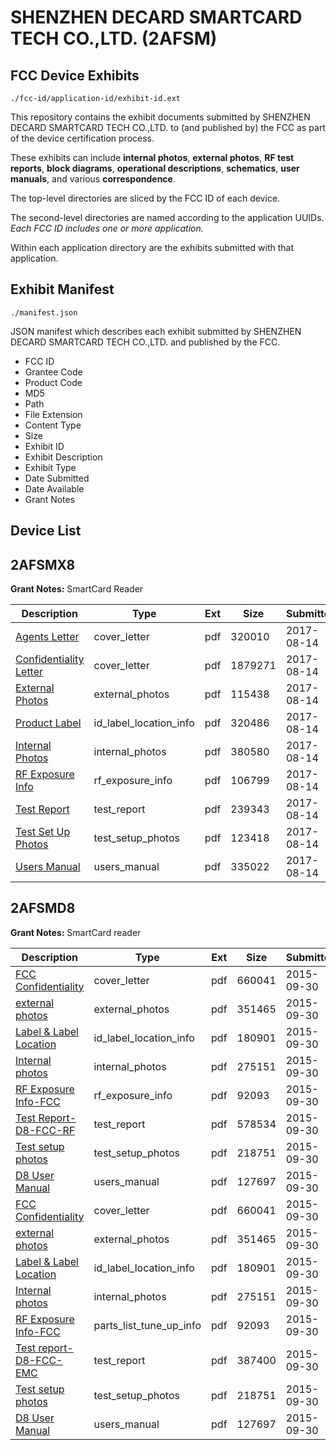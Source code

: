 # SHENZHEN DECARD SMARTCARD TECH CO.,LTD. (2AFSM)
## FCC Device Exhibits

```
./fcc-id/application-id/exhibit-id.ext
```

This repository contains the exhibit documents submitted by SHENZHEN DECARD SMARTCARD TECH CO.,LTD. to (and published by) the FCC as part of the device certification process.

These exhibits can include **internal photos**, **external photos**, **RF test reports**, **block diagrams**, **operational descriptions**, **schematics**, **user manuals**, and various **correspondence**.

The top-level directories are sliced by the FCC ID of each device.

The second-level directories are named according to the application UUIDs. *Each FCC ID includes one or more application.*

Within each application directory are the exhibits submitted with that application. 

## Exhibit Manifest

```
./manifest.json
```

JSON manifest which describes each exhibit submitted by SHENZHEN DECARD SMARTCARD TECH CO.,LTD. and published by the FCC.

- FCC ID
- Grantee Code
- Product Code
- MD5
- Path
- File Extension
- Content Type
- Size
- Exhibit ID
- Exhibit Description
- Exhibit Type
- Date Submitted
- Date Available
- Grant Notes

## Device List
## 2AFSMX8
**Grant Notes:** SmartCard Reader

| Description | Type | Ext | Size | Submitted | Available |
| ----------- | ---- | --- | ---- | --------- | --------- |
| [Agents Letter](2AFSMX8/7c929b90a7894c25a2bc2782e7d3a3c2/3510934.pdf) | cover_letter | pdf | 320010 | 2017-08-14 | 2017-08-14 |
| [Confidentiality Letter](2AFSMX8/7c929b90a7894c25a2bc2782e7d3a3c2/3510935.pdf) | cover_letter | pdf | 1879271 | 2017-08-14 | 2017-08-14 |
| [External Photos](2AFSMX8/7c929b90a7894c25a2bc2782e7d3a3c2/3510924.pdf) | external_photos | pdf | 115438 | 2017-08-14 | 2017-08-14 |
| [Product Label](2AFSMX8/7c929b90a7894c25a2bc2782e7d3a3c2/3510923.pdf) | id_label_location_info | pdf | 320486 | 2017-08-14 | 2017-08-14 |
| [Internal Photos](2AFSMX8/7c929b90a7894c25a2bc2782e7d3a3c2/3510930.pdf) | internal_photos | pdf | 380580 | 2017-08-14 | 2017-08-14 |
| [RF Exposure Info](2AFSMX8/7c929b90a7894c25a2bc2782e7d3a3c2/3510932.pdf) | rf_exposure_info | pdf | 106799 | 2017-08-14 | 2017-08-14 |
| [Test Report](2AFSMX8/7c929b90a7894c25a2bc2782e7d3a3c2/3510927.pdf) | test_report | pdf | 239343 | 2017-08-14 | 2017-08-14 |
| [Test Set Up Photos](2AFSMX8/7c929b90a7894c25a2bc2782e7d3a3c2/3510928.pdf) | test_setup_photos | pdf | 123418 | 2017-08-14 | 2017-08-14 |
| [Users Manual](2AFSMX8/7c929b90a7894c25a2bc2782e7d3a3c2/3510929.pdf) | users_manual | pdf | 335022 | 2017-08-14 | 2017-08-14 |
## 2AFSMD8
**Grant Notes:** SmartCard reader

| Description | Type | Ext | Size | Submitted | Available |
| ----------- | ---- | --- | ---- | --------- | --------- |
| [FCC Confidentiality](2AFSMD8/97d0f7ba00471d0608eb3aa29f9b361a/2767762.pdf) | cover_letter | pdf | 660041 | 2015-09-30 | 2015-09-30 |
| [external photos](2AFSMD8/97d0f7ba00471d0608eb3aa29f9b361a/2767750.pdf) | external_photos | pdf | 351465 | 2015-09-30 | 2016-02-28 |
| [Label & Label Location](2AFSMD8/97d0f7ba00471d0608eb3aa29f9b361a/2767748.pdf) | id_label_location_info | pdf | 180901 | 2015-09-30 | 2015-09-30 |
| [Internal photos](2AFSMD8/97d0f7ba00471d0608eb3aa29f9b361a/2767757.pdf) | internal_photos | pdf | 275151 | 2015-09-30 | 2016-02-28 |
| [RF Exposure Info-FCC](2AFSMD8/97d0f7ba00471d0608eb3aa29f9b361a/2767759.pdf) | rf_exposure_info | pdf | 92093 | 2015-09-30 | 2015-09-30 |
| [Test Report-D8-FCC-RF](2AFSMD8/97d0f7ba00471d0608eb3aa29f9b361a/2767754.pdf) | test_report | pdf | 578534 | 2015-09-30 | 2015-09-30 |
| [Test setup photos](2AFSMD8/97d0f7ba00471d0608eb3aa29f9b361a/2767755.pdf) | test_setup_photos | pdf | 218751 | 2015-09-30 | 2016-02-28 |
| [D8 User Manual](2AFSMD8/97d0f7ba00471d0608eb3aa29f9b361a/2767756.pdf) | users_manual | pdf | 127697 | 2015-09-30 | 2016-02-28 |
| [FCC Confidentiality](2AFSMD8/aa4464dfe4ba545321510e10b5dcb168/2767762.pdf) | cover_letter | pdf | 660041 | 2015-09-30 | 2015-09-30 |
| [external photos](2AFSMD8/aa4464dfe4ba545321510e10b5dcb168/2767750.pdf) | external_photos | pdf | 351465 | 2015-09-30 | 2016-02-28 |
| [Label & Label Location](2AFSMD8/aa4464dfe4ba545321510e10b5dcb168/2767748.pdf) | id_label_location_info | pdf | 180901 | 2015-09-30 | 2015-09-30 |
| [Internal photos](2AFSMD8/aa4464dfe4ba545321510e10b5dcb168/2767757.pdf) | internal_photos | pdf | 275151 | 2015-09-30 | 2016-02-28 |
| [RF Exposure Info-FCC](2AFSMD8/aa4464dfe4ba545321510e10b5dcb168/2767759.pdf) | parts_list_tune_up_info | pdf | 92093 | 2015-09-30 | 2015-09-30 |
| [Test report-D8-FCC-EMC](2AFSMD8/aa4464dfe4ba545321510e10b5dcb168/2767808.pdf) | test_report | pdf | 387400 | 2015-09-30 | 2015-09-30 |
| [Test setup photos](2AFSMD8/aa4464dfe4ba545321510e10b5dcb168/2767755.pdf) | test_setup_photos | pdf | 218751 | 2015-09-30 | 2016-02-28 |
| [D8 User Manual](2AFSMD8/aa4464dfe4ba545321510e10b5dcb168/2767756.pdf) | users_manual | pdf | 127697 | 2015-09-30 | 2016-02-28 |

